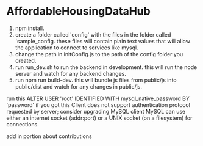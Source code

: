 # AffordableHousingDataHub

1. npm install.
2. create a folder called 'config' with the files in the folder called 'sample_config. these files will contain plain text values that will allow the application to connect to services like mysql.
3. change the path in initConfig.js to the path of the config folder you created.
4. run run_dev.sh to run the backend in development. this will run the node server and watch for any backend changes.
5. run npm run build-dev. this will bundle js files from public/js into public/dist and watch for any changes in public/js.

run this
ALTER USER 'root' IDENTIFIED WITH mysql_native_password BY 'password'
if you got this
Client does not support authentication protocol requested by server; consider upgrading MySQL client
MySQL can use either an internet socket (addr:port) or a UNIX socket (on a filesystem) for connections.

add in portion about contributions